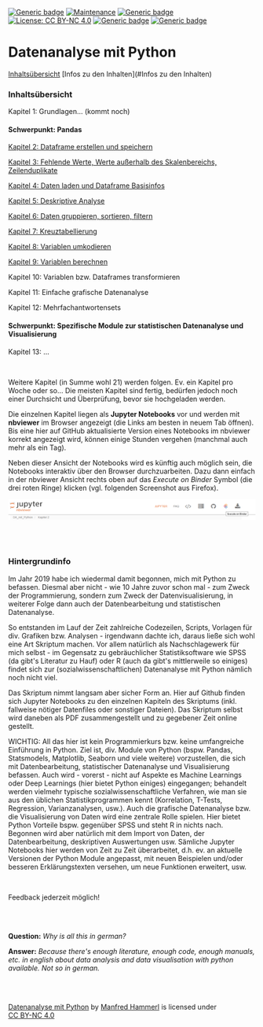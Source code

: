 [![Generic badge](https://img.shields.io/badge/Status-Under_Construction-gold.svg)](https://github.com/manfred2020/DA_mit_Python)
[![Maintenance](https://img.shields.io/badge/Maintained-Yes-limegreen.svg)](https://github.com/manfred2020/DA_mit_Python)
[![Generic badge](https://img.shields.io/badge/Chapters_online-8_of_21-lightskyblue.svg)](https://github.com/manfred2020/DA_mit_Python)
[![License: CC BY-NC 4.0](https://img.shields.io/badge/License-CC%20BY--NC%204.0-lightgrey.svg)](https://creativecommons.org/licenses/by-nc/4.0/)
[![Generic badge](https://img.shields.io/badge/©-2019&#8211;2021-black.svg)](https://github.com/manfred2020/DA_mit_Python)
[![Generic badge](https://img.shields.io/badge/nbviewer-A_simple_way_to_share_Jupyter_Notebooks-orange.svg)](https://nbviewer.jupyter.org)

# Datenanalyse mit Python

[Inhaltsübersicht](#Inhaltsübersicht) [Infos zu den Inhalten](#Infos zu den Inhalten)

### Inhaltsübersicht

Kapitel 1: Grundlagen... (kommt noch)

#### Schwerpunkt: Pandas

[Kapitel 2: Dataframe erstellen und speichern](https://nbviewer.jupyter.org/github/manfred2020/DA_mit_Python/blob/main/Kapitel%202/2_Dataframe%20erstellen%20und%20speichern.ipynb)

[Kapitel 3: Fehlende Werte, Werte außerhalb des Skalenbereichs, Zeilenduplikate](https://nbviewer.jupyter.org/github/manfred2020/DA_mit_Python/blob/main/Kapitel%203/3_Fehlende%20Werte_Werte%20au%C3%9Ferhalb%20des%20Skalenbereichs_Zeilenduplikate.ipynb)

[Kapitel 4: Daten laden und Dataframe Basisinfos](https://nbviewer.jupyter.org/github/manfred2020/DA_mit_Python/blob/main/Kapitel%204/4_Daten%20laden%20und%20Dataframe%20Basisinfos.ipynb)

[Kapitel 5: Deskriptive Analyse](https://nbviewer.jupyter.org/github/manfred2020/DA_mit_Python/blob/main/Kapitel%205/5_Deskriptive%20Analyse.ipynb)

[Kapitel 6: Daten gruppieren, sortieren, filtern](https://nbviewer.jupyter.org/github/manfred2020/DA_mit_Python/blob/main/Kapitel%206/6_Daten%20gruppieren_sortieren_filtern.ipynb)

[Kapitel 7: Kreuztabellierung](https://nbviewer.jupyter.org/github/manfred2020/DA_mit_Python/blob/main/Kapitel%207/7_Kreuztabellen.ipynb)

[Kapitel 8: Variablen umkodieren](https://nbviewer.jupyter.org/github/manfred2020/DA_mit_Python/blob/main/Kapitel%208/8_Variablen%20umkodieren.ipynb)

[Kapitel 9: Variablen berechnen](https://nbviewer.jupyter.org/github/manfred2020/DA_mit_Python/blob/main/Kapitel%209/9_Variablen%20berechnen.ipynb)

Kapitel 10: Variablen bzw. Dataframes transformieren

Kapitel 11: Einfache grafische Datenanalyse

Kapitel 12: Mehrfachantwortensets

#### Schwerpunkt: Spezifische Module zur statistischen Datenanalyse und Visualisierung

Kapitel 13: ...

<br>

Weitere Kapitel (in Summe wohl 21) werden folgen. Ev. ein Kapitel pro Woche oder so... Die meisten Kapitel sind fertig, bedürfen jedoch noch einer Durchsicht und Überprüfung, bevor sie hochgeladen werden.

Die einzelnen Kapitel liegen als **Jupyter Notebooks** vor und werden mit **nbviewer** im Browser angezeigt (die Links am besten in neuem Tab öffnen). Bis eine hier auf GitHub aktualisierte Version eines Notebooks im nbviewer korrekt angezeigt wird, können einige Stunden vergehen (manchmal auch mehr als ein Tag).

Neben dieser Ansicht der Notebooks wird es künftig auch möglich sein, die Notebooks interaktiv über den Browser durchzuarbeiten. Dazu dann einfach in der nbviewer Ansicht rechts oben auf das *Execute on Binder* Symbol (die drei roten Ringe) klicken (vgl. folgenden Screenshot aus Firefox).

![Screenshot nbviewer](binder.png)

<br>
<br>

### Hintergrundinfo
Im Jahr 2019 habe ich wiedermal damit begonnen, mich mit Python zu befassen. Diesmal aber nicht - wie 10 Jahre zuvor schon mal - zum Zweck der Programmierung, sondern zum Zweck der Datenvisualisierung, in weiterer Folge dann auch der Datenbearbeitung und statistischen Datenanalyse.

So entstanden im Lauf der Zeit zahlreiche Codezeilen, Scripts, Vorlagen für div. Grafiken bzw. Analysen - irgendwann dachte ich, daraus ließe sich wohl eine Art Skriptum machen. Vor allem natürlich als Nachschlagewerk für mich selbst - im Gegensatz zu gebräuchlicher Statistiksoftware wie SPSS (da gibt's Literatur zu Hauf) oder R (auch da gibt's mittlerweile so einiges) findet sich zur (sozialwissenschaftlichen) Datenanalyse mit Python nämlich noch nicht viel.

Das Skriptum nimmt langsam aber sicher Form an. Hier auf Github finden sich Jupyter Notebooks zu den einzelnen Kapiteln des Skriptums (inkl. fallweise nötiger Datenfiles oder sonstiger Dateien). Das Skriptum selbst wird daneben als PDF zusammengestellt und zu gegebener Zeit online gestellt.

WICHTIG: All das hier ist kein Programmierkurs bzw. keine umfangreiche Einführung in Python. Ziel ist, div. Module von Python (bspw. Pandas, Statsmodels, Matplotlib, Seaborn und viele weitere) vorzustellen, die sich mit Datenbearbeitung, statistischer Datenanalyse und Visualisierung befassen. Auch wird - vorerst - nicht auf Aspekte es Machine Learnings oder Deep Learnings (hier bietet Python einiges) eingegangen; behandelt werden vielmehr typische sozialwissenschaftliche Verfahren, wie man sie aus den üblichen Statistikprogrammen kennt (Korrelation, T-Tests, Regression, Varianzanalysen, usw.). Auch die grafische Datenanalyse bzw. die Visualisierung von Daten wird eine zentrale Rolle spielen. Hier bietet Python Vorteile bspw. gegenüber SPSS und steht R in nichts nach. Begonnen wird aber natürlich mit dem Import von Daten, der Datenbearbeitung, deskriptiven Auswertungen usw. Sämliche Jupyter Notebooks hier werden von Zeit zu Zeit überarbeitet, d.h. ev. an aktuelle Versionen der Python Module angepasst, mit neuen Beispielen und/oder besseren Erklärungstexten versehen, um neue Funktionen erweitert, usw.

<br>

Feedback jederzeit möglich!

<br>
<br>

**Question:** *Why is all this in german?* 

**Answer:** *Because there's enough literature, enough code, enough manuals, etc. in english about data analysis and data visualisation with python available. Not so in german.*

<br>
<br>

<p xmlns:cc="http://creativecommons.org/ns#" xmlns:dct="http://purl.org/dc/terms/"><a property="dct:title" rel="cc:attributionURL" href="https://github.com/manfred2020/DA_mit_Python">Datenanalyse mit Python</a> by <a rel="cc:attributionURL dct:creator" property="cc:attributionName" href="https://github.com/manfred2020">Manfred Hammerl</a> is licensed under <a href="http://creativecommons.org/licenses/by-nc/4.0/?ref=chooser-v1" target="_blank" rel="license noopener noreferrer" style="display:inline-block;">CC BY-NC 4.0</a></p>
